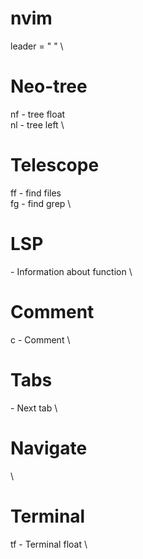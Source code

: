 # nvim

leader = " " \

# Neo-tree
<leader>nf - tree float \
<leader>nl - tree left \

# Telescope
<leader>ff - find files \
<leader>fg - find grep \

# LSP
<K> - Information about function \

# Comment
<leader>c - Comment \

# Tabs
<Tab> - Next tab \

# Navigate
<c-k><c-j><c-h><c-l> \

# Terminal
<leader>tf - Terminal float \